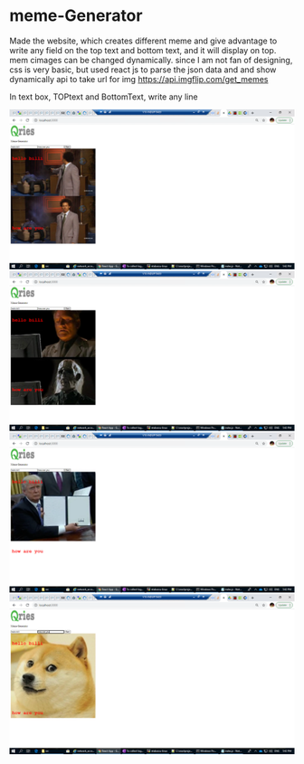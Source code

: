 # meme-Generator
Made the website, which creates different meme and give advantage to write any field on the top text and bottom text, and it will display on top. mem cimages can be changed dynamically. since I am not fan of designing, css is very basic, but used react js to parse the json data and and show dynamically
api to take url for img
https://api.imgflip.com/get_memes

In text box, TOPtext and BottomText, write any line

![Alt text](https://github.com/nazish96/meme-Generator/blob/main/Screenshot%20(17).png)
![Alt text](https://github.com/nazish96/meme-Generator/blob/main/Screenshot%20(16).png)
![Alt text](https://github.com/nazish96/meme-Generator/blob/main/Screenshot%20(15).png)
![Alt text](https://github.com/nazish96/meme-Generator/blob/main/Screenshot%20(14).png)
